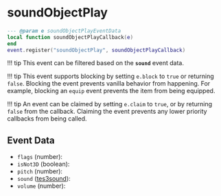 # soundObjectPlay



```lua
--- @param e soundObjectPlayEventData
local function soundObjectPlayCallback(e)
end
event.register("soundObjectPlay", soundObjectPlayCallback)
```

!!! tip
	This event can be filtered based on the **`sound`** event data.

!!! tip
	This event supports blocking by setting `e.block` to `true` or returning `false`. Blocking the event prevents vanilla behavior from happening. For example, blocking an `equip` event prevents the item from being equipped.

!!! tip
	An event can be claimed by setting `e.claim` to `true`, or by returning `false` from the callback. Claiming the event prevents any lower priority callbacks from being called.

## Event Data

* `flags` (number): 
* `isNot3D` (boolean): 
* `pitch` (number): 
* `sound` ([tes3sound](../../types/tes3sound)): 
* `volume` (number): 

